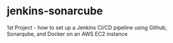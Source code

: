 # jenkins-sonarcube
1st Project - how to set up a Jenkins CI/CD pipeline using Github, Sonarqube, and Docker on an AWS EC2 instance
